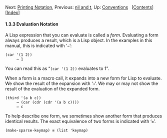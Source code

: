 <!-- This is the GNU Emacs Lisp Reference Manual
corresponding to Emacs version 27.2.

Copyright (C) 1990-1996, 1998-2021 Free Software Foundation,
Inc.

Permission is granted to copy, distribute and/or modify this document
under the terms of the GNU Free Documentation License, Version 1.3 or
any later version published by the Free Software Foundation; with the
Invariant Sections being "GNU General Public License," with the
Front-Cover Texts being "A GNU Manual," and with the Back-Cover
Texts as in (a) below.  A copy of the license is included in the
section entitled "GNU Free Documentation License."

(a) The FSF's Back-Cover Text is: "You have the freedom to copy and
modify this GNU manual.  Buying copies from the FSF supports it in
developing GNU and promoting software freedom." -->

<!-- Created by GNU Texinfo 6.7, http://www.gnu.org/software/texinfo/ -->

Next: [Printing Notation](Printing-Notation.html), Previous: [nil and t](nil-and-t.html), Up: [Conventions](Conventions.html)   \[[Contents](index.html#SEC_Contents "Table of contents")]\[[Index](Index.html "Index")]

#### 1.3.3 Evaluation Notation

A Lisp expression that you can evaluate is called a *form*. Evaluating a form always produces a result, which is a Lisp object. In the examples in this manual, this is indicated with ‘`⇒`’:

    (car '(1 2))
         ⇒ 1

You can read this as “`(car '(1 2))` evaluates to 1”.

When a form is a macro call, it expands into a new form for Lisp to evaluate. We show the result of the expansion with ‘`→`’. We may or may not show the result of the evaluation of the expanded form.

    (third '(a b c))
         → (car (cdr (cdr '(a b c))))
         ⇒ c

To help describe one form, we sometimes show another form that produces identical results. The exact equivalence of two forms is indicated with ‘`≡`’.

    (make-sparse-keymap) ≡ (list 'keymap)
